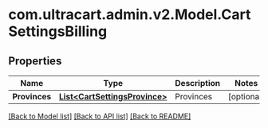 
# com.ultracart.admin.v2.Model.CartSettingsBilling

## Properties

Name | Type | Description | Notes
------------ | ------------- | ------------- | -------------
**Provinces** | [**List&lt;CartSettingsProvince&gt;**](CartSettingsProvince.md) | Provinces | [optional] 

[[Back to Model list]](../README.md#documentation-for-models)
[[Back to API list]](../README.md#documentation-for-api-endpoints)
[[Back to README]](../README.md)

